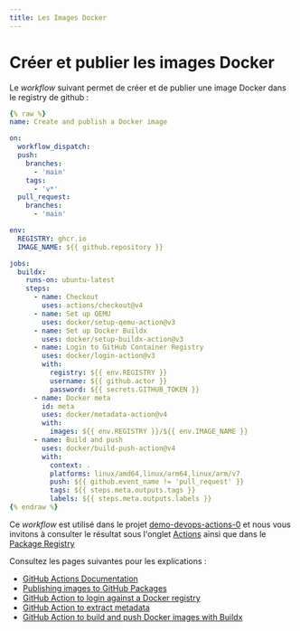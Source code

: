 ```yaml
---
title: Les Images Docker
---
```


# Créer et publier les images Docker

Le _workflow_ suivant permet de créer et de publier une image Docker
dans le registry de github :

```yaml title=".github/workflows/build.yml" linenums="1"
{% raw %}
name: Create and publish a Docker image

on:
  workflow_dispatch:
  push:
    branches:
      - 'main'
    tags:
      - 'v*'
  pull_request:
    branches:
      - 'main'

env:
  REGISTRY: ghcr.io
  IMAGE_NAME: ${{ github.repository }}

jobs:
  buildx:
    runs-on: ubuntu-latest
    steps:
      - name: Checkout
        uses: actions/checkout@v4
      - name: Set up QEMU
        uses: docker/setup-qemu-action@v3
      - name: Set up Docker Buildx
        uses: docker/setup-buildx-action@v3
      - name: Login to GitHub Container Registry
        uses: docker/login-action@v3
        with:
          registry: ${{ env.REGISTRY }}
          username: ${{ github.actor }}
          password: ${{ secrets.GITHUB_TOKEN }}
      - name: Docker meta
        id: meta
        uses: docker/metadata-action@v4
        with:
          images: ${{ env.REGISTRY }}/${{ env.IMAGE_NAME }}
      - name: Build and push
        uses: docker/build-push-action@v4
        with:
          context: .
          platforms: linux/amd64,linux/arm64,linux/arm/v7
          push: ${{ github.event_name != 'pull_request' }}
          tags: ${{ steps.meta.outputs.tags }}
          labels: ${{ steps.meta.outputs.labels }}
{% endraw %}
```

Ce _workflow_ est utilisé dans le projet
[demo-devops-actions-0](https://github.com/heiafr-isc/demo-devops-actions-0)
et nous vous invitons à consulter le résultat sous l'onglet [Actions](https://github.com/heiafr-isc/demo-devops-actions-0/actions)
ainsi que dans le [Package Registry](https://github.com/heiafr-isc/demo-devops-actions-0/pkgs/container/demo-devops-actions-0)

Consultez les pages suivantes pour les explications :

- [GitHub Actions Documentation](https://docs.github.com/en/actions)
- [Publishing images to GitHub Packages](https://docs.github.com/en/actions/publishing-packages/publishing-docker-images#publishing-images-to-github-packages)
- [GitHub Action to login against a Docker registry](https://github.com/docker/login-action)
- [GitHub Action to extract metadata](https://github.com/docker/metadata-action)
- [GitHub Action to build and push Docker images with Buildx](https://github.com/docker/build-push-action)

